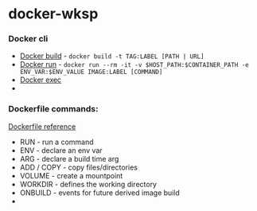 # docker-wksp
  
  
  
### Docker cli  
* [Docker build](https://docs.docker.com/engine/reference/commandline/build/) - `docker build -t TAG:LABEL [PATH | URL]`
* [Docker run](https://docs.docker.com/engine/reference/commandline/eun/) - `docker run --rm -it -v $HOST_PATH:$CONTAINER_PATH -e ENV_VAR:$ENV_VALUE IMAGE:LABEL [COMMAND]`
* [Docker exec](https://docs.docker.com/engine/reference/commandline/exec/)
* 



### Dockerfile commands:
[Dockerfile reference](https://docs.docker.com/engine/reference/builder/)  

* RUN - run a command
* ENV - declare an env var
* ARG - declare a build time arg
* ADD / COPY - copy files/directories
* VOLUME - create a mountpoint
* WORKDIR - defines the working directory
* ONBUILD - events for future derived image build
* 